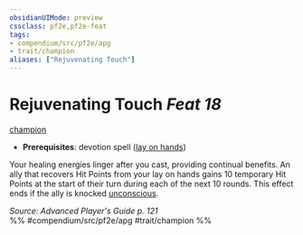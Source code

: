 ```yaml
---
obsidianUIMode: preview
cssclass: pf2e,pf2e-feat
tags:
- compendium/src/pf2e/apg
- trait/champion
aliases: ["Rejuvenating Touch"]
---
```

# Rejuvenating Touch  *Feat 18*  
[champion](../../Rules/traits/champion.md)  

- **Prerequisites**: devotion spell ([lay on hands](../spells/lay-on-hands.md))

Your healing energies linger after you cast, providing continual benefits. An ally that recovers Hit Points from your lay on hands gains 10 temporary Hit Points at the start of their turn during each of the next 10 rounds. This effect ends if the ally is knocked [unconscious](../../Rules/conditions.md#Unconscious).

*Source: Advanced Player's Guide p. 121*  
%% #compendium/src/pf2e/apg #trait/champion %%